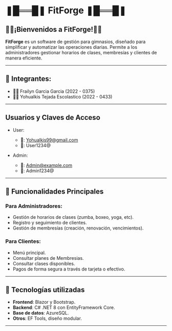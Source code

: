 #  ❚█══█❚ FitForge  ❚█══█❚ 

## 🏋🏽¡Bienvenidos a FitForge!🏋🏽

**FitForge** es un software de gestión para gimnasios, diseñado para simplificar y automatizar las operaciones diarias. Permite a los administradores gestionar horarios de clases, membresías y clientes de manera eficiente.

---

## 👥 Integrantes:
- 👨‍💻 Frailyn Garcia Garcia (2022 - 0375)
- 👨‍💻 Yohualkis Tejada Escolastico (2022 - 0433)

---

## Usuarios y Claves de Acceso
- User:
  - 👤: Yohualkis99@gmail.com
  - 🔑: User1234@

- Admin:
  - 👤: Admin@example.com
  - 🔑: Admin1234@
---

## 📝 Funcionalidades Principales

### Para Administradores:

- Gestión de horarios de clases (zumba, boxeo, yoga, etc).
- Registro y seguimiento de clientes.
- Gestión de membresías (creación, renovación, vencimientos).

### Para Clientes:

- Menú principal.
- Consultar planes de Membresias.
- Consultar clases disponibles.
- Pagos de forma segura a través de tarjeta o efectivo.

---

## 🚀 Tecnologías utilizadas

- **Frontend**: Blazor y Bootstrap.
- **Backend**: C# .NET 8 con EntityFramework Core.
- **Base de datos**: AzureSQL.
- **Otros**: EF Tools, diseño modular.

---
